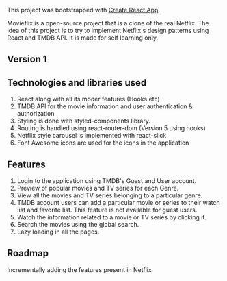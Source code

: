 This project was bootstrapped with [Create React App](https://github.com/facebook/create-react-app).

Movieflix is a open-source project that is a clone of the real Netflix. The idea of this project is to try to implement Netflix's design patterns using React and TMDB API. It is made for self learning only.

## Version 1

## Technologies and libraries used

1. React along with all its moder features (Hooks etc)
2. TMDB API for the movie information and user authentication & authorization
3. Styling is done with styled-components library.
4. Routing is handled using react-router-dom (Version 5 using hooks)
5. Netflix style carousel is implemented with react-slick
6. Font Awesome icons are used for the icons in the application



## Features

1. Login to the application using TMDB's Guest and User account.
2. Preview of popular movies and TV series for each Genre.
3. View all the movies and TV series belonging to a particular genre.
4. TMDB account users can add a particular movie or series to their watch list and favorite list. This feature is not available for guest users.
5. Watch the information related to a movie or TV series by clicking it.
6. Search the movies using the global search.
7. Lazy loading in all the pages.


## Roadmap

Incrementally adding the features present in Netflix


